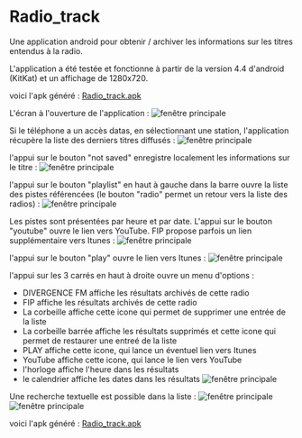 # Radio_track
Une application android pour obtenir / archiver les informations sur les titres entendus à la radio.

L'application a été testée et fonctionne à partir de la version 4.4 d'android (KitKat) et un affichage de 1280x720.

voici l'apk généré :
[Radio_track.apk](https://github.com/kaplone/Radio_track/raw/master/android-debug.apk)

L'écran à l'ouverture de l'application :
![fenêtre principale](100.png)


Si le téléphone a un accès datas, en sélectionnant une station, l'application récupère la liste des derniers titres diffusés :
![fenêtre principale](101.png)


l'appui sur le bouton "not saved" enregistre localement les informations sur le titre :
![fenêtre principale](101a.png)


l'appui sur le bouton "playlist" en haut à gauche dans la barre ouvre la liste des pistes référencées (le bouton "radio" permet un retour vers la liste des radios) :
![fenêtre principale](101b.png)


Les pistes sont présentées par heure et par date. L'appui sur le bouton "youtube" ouvre le lien vers YouTube. FIP propose parfois un lien supplémentaire vers Itunes :
![fenêtre principale](102.png)


l'appui sur le bouton "play" ouvre le lien vers Itunes :
![fenêtre principale](111.png)


l'appui sur les 3 carrés en haut à droite ouvre un menu d'options :
- DIVERGENCE FM affiche les résultats archivés de cette radio
- FIP affiche les résultats archivés de cette radio
- La corbeille affiche cette icone qui permet de supprimer une entrée de la liste
- La corbeille barrée affiche les résultats supprimés et cette icone qui permet de restaurer une entreé de la liste
- PLAY affiche cette icone, qui lance un éventuel lien vers Itunes
- YouTube affiche cette icone, qui lance le lien vers YouTube
- l'horloge affiche l'heure dans les résultats
- le calendrier affiche les dates dans les résultats
![fenêtre principale](104.png)


Une recherche textuelle est possible dans la liste :
![fenêtre principale](107.png) ![fenêtre principale](108.png)













voici l'apk généré :
[Radio_track.apk](https://github.com/kaplone/Radio_track/raw/master/android-debug.apk)
